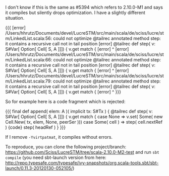 I don't know if this is the same as #5394 which refers to 2.10.0-M1 and says it compiles but silently drops optimization. I have a slightly different situation.

{{{
[error] /Users/hhrutz/Documents/devel/LucreSTM/src/main/scala/de/sciss/lucre/stm/LinkedList.scala:56: could not optimize @tailrec annotated method step: it contains a recursive call not in tail position
[error]          @tailrec def step( v: S#Var[ Option[ Cell[ S, A ]]]) { v.get match {
[error]                                                                   ^
[error] /Users/hhrutz/Documents/devel/LucreSTM/src/main/scala/de/sciss/lucre/stm/LinkedList.scala:66: could not optimize @tailrec annotated method step: it contains a recursive call not in tail position
[error]          @tailrec def step( v: S#Var[ Option[ Cell[ S, A ]]]) { v.get match {
[error]                                                                   ^
[error] /Users/hhrutz/Documents/devel/LucreSTM/src/main/scala/de/sciss/lucre/stm/LinkedList.scala:79: could not optimize @tailrec annotated method step: it contains a recursive call not in tail position
[error]          @tailrec def step( v: S#Var[ Option[ Cell[ S, A ]]]) { v.get match {
[error]                                                                   ^
}}}

So for example here is a code fragment which is rejected:

{{{
      final def append( elem: A )( implicit tx: S#Tx ) {
         @tailrec def step( v: S#Var[ Option[ Cell[ S, A ]]]) { v.get match {
            case None =>
               v.set( Some( new Cell.New( tx, elem, None, peerSer )))
            case Some( cell ) =>
               step( cell.nextRef )
{code}
         step( headRef )
      }
}}}

If I remove `-Yvirtpatmat`, it compiles without errors.

To reproduce, you can clone the following project/branch: https://github.com/Sciss/LucreSTM/tree/scala-2.10.0-M2-test and run `sbt compile` (you need sbt-launch version from here: http://repo.typesafe.com/typesafe/ivy-snapshots/org.scala-tools.sbt/sbt-launch/0.11.3-20120130-052105/)
